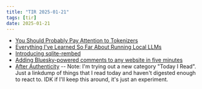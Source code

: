 ```yaml
---
title: "TIR 2025-01-21"
tags: [tir]
date: 2025-01-21
---
```


* [You Should Probably Pay Attention to Tokenizers](https://cybernetist.com/2024/10/21/you-should-probably-pay-attention-to-tokenizers/)
* [Everything I've Learned So Far About Running Local LLMs](https://nullprogram.com/blog/2024/11/10/)
* [Introducing sqlite-rembed](https://alexgarcia.xyz/blog/2024/sqlite-rembed-init/)
* [Adding Bluesky-powered comments to any website in five minutes](https://www.coryzue.com/writing/bluesky-comments/)
* [After Authenticity](https://subpixel.space/entries/after-authenticity/)
--
Note: I'm trying out a new category "Today I Read". Just a linkdump of things that I read today and haven't digested enough to react to. IDK if I'll keep this around, it's just an experiment.
